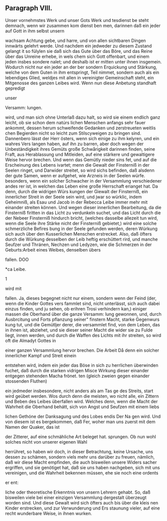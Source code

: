 

<!-- Seite 496 -->
Paragraph  VIII.
----------------

Unser vornehmstes Werk und unser Gots Werk und tesdienst be steht demnach, wenn wir zusammen kom dienst ben men, darinnen daß ein jeder auf Gott in ihm selbst unsern

wachsam Achtung gebe, und harre, und von allen
sichtbaren Dingen innwärts gelehrt werde. Und
nachdem ein jedweder zu diesem Zustand gelangt it
so fülylen sie daß sich das Gute über das Böre,
und das Reine über das Unreine erhebe, in wels
 chem sich Gott offenbart, und einem jeden insbes
sondere nalet; und deshalb ist er mitten unter ihnen
insgemein. Wodurch nicht nur ein jeder an der ber
sondern Erquickung und Stärkung, welche von dem
Guten in ihm entspringt, Teil nimmet, sondern
auch als ein lebendiges Glied, weldjes mit allen in
vereinigter Gemeinschaft  steht, ein Mitgenosse des
ganzen Leibes wird.
  Wenn nun diese Anbetung standhaft gepredigt

unser

Versamm: lungen.
<!-- Seite 497 -->
wird, und man sich ohne Unterlaß dazu halt, so wird sie einem endlich ganz leicht, ob sie schon dem natúrs lichen Menschen anfangs sehr fauer ankommt, dessen herum schweifende Gedanken und zerstreueten weitlis chen Begierden nicht so leicht zum Stilscyweigen zu bringen sind. Dannenbero lässt der Herr östers, wenn sich einige zu ihm kelyren, und ein wahres Vers langen haben, auf ihn zu barren, aber doch wegen der Unbeständigkeit ihres Gemüts große Schwårigkeit darinnen finden, seine Fraft, aus Herablassung und Mitleiden, auf eine stärkere und gewaltigere Weise hervor brechen. Und wenn das Gemütly nieder sins fet, und auf die Erscheinung des Lebens ivartet; menn die Gewalt der Finsterniß in der Seelen ringet, und Darwider streitet, so wird sichs befinden, daß alsdenn der gute Samen, wenn er aufgehet, wie Arzneis in der Seelen würfe. besonders, wenn ein solcher Schwacher in der Versammlung verschiedener andes rer ist, in welchen das Leben eine große Herrschaft erianget hat. Da denn, durch die widrigen Würs kungen der Giewalt der Finsterniß, ein innerlicher Streit in der Seele sein wird, und jwar so würklic, indem Geheimniß, als Esau und Jacob in der Rebecca Leibe immer mehr mit einander streiten können. Und
wegen dieser innerlichen Bearbeitung, da die Finsterniß firitten in das Licht zu verdunkeln suchet, und das Licht durch die der Nebeer Finsterniß hindurch bricht, (welches dasselbe allezeit tun wird, wenn die Seele ihre Stärke nicht der Finsterniß gebietet,) wird eine solche schmerzliche Befires bung in der Seele gefunden werden, deren Wúrkung sich auch über den Kusserlichen Menschen erstrecket. Also, daß öfters durch die Würkung desselben der Leib heftig erschüttert rird, und manche Seufzer und Thránen, Nechzen und Ledyzen, wie die Schmerzen in der Geburts:Arbeit eines Weibes, denselben übers

fallen. DOO

*ca Leibe.

1



wird mit
<!-- Seite 498 -->
fallen. Ja, dieses begegnet nicht nur einem, sondern wenn der Feind (der, wenn die Kinder Gottes vers fammlet sind, nicht unterlässt, sich auch dabei einzus finden, und ju sehen, ob erihren Trosi verhindern kan,) einiger massen die Oberhand über die ganze Versamm: lung gewonnen, und, durch Ausbrcitung und Forts pflanzung seiner" finstern Macht, starke Gegenwurs kung tut, und die Gemütljer derer, die versammlet find, von dem Leben, das in ihnen ist, abziehet, und sie dieser seiner Macht die wider sie zu Fulde liegt, innen werden, und durch die Waffen des Lichts mit ihr streiten, so wird oft die Almadyt Gottes in

einer ganzen Versammlung hervor brechen. Die Arbeit Då denn ein solcher innerlicher Kampf und Streit einein

entstehen wird, indem ein jeder das Böse in sich zu herrlichen überwinden fuchet, daß durch die starken vidrigen Misce Wirkung dieser einander entgegen stehenden Macha frönet. ten (gleich zweien gegen einander stossenden Fluthen)

ein jedmeder insbesondere, nicht anders als am Tas ge des Streits, start wird geübet werden. Wos durch denn die meisten, wo nicht alle, ein Zittern und Beben des Leibes überfallen wird. Welches denn, wenn die Macht der Wahrheit die Oberhand behátt, sich von Angst und Seufzen mit einem liebs

lichen Gethóne der Danksagung und des Lobes endis Der Na gen wird. Und von diesem ist es bergekommen, daß Fer, woher man uns zuerst mit dem Namen der Quaker, das ist

der Zitterer, auf eine schmähliche Art beleget hat. sprungen. Ob nun wohl solches nicht von unserer eigenen Wahl

herrühret, so haben wir doch, in dieser Betrachtung, keine Ursache, uns dessen zu schämen, sondern viels mehr uns darüber zu freuen, nämlich, daß wir diese Macht empfinden, die auch bisweilen unsere Widers sacher ergriffen, und sie genötiget hat, daß sie uns haben nachgeben, sich mit uns vereinigen, und die Wahrheit bekennen müssen, ehe sie noch eine ordents

er ent:
<!-- Seite 499 -->

liche oder theoretische Erkenntnis von unsern Lehrern
gehabt. So, daß bisweilen viele bei einer einzigen
Versammlung dergestalt überzeugt worden sind. Und
diese Gewalt wird sich öfters auch bis über die kleis
nen Kinder erstrecken, und zur Verwunderung und Ers
staunung vieler, auf eine recht wunderbare Weise, in
ihnen wurken.

